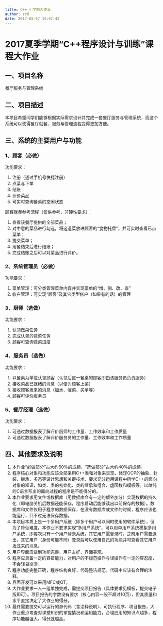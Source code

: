 ```yaml
---
title: C++ 小学期大作业
author: zrd
date: 2017-08-07 19:07:43
---
```


# 2017夏季学期“C++程序设计与训练”课程大作业

## 一、项目名称

餐厅服务与管理系统

## 二、项目描述

本项目希望同学们能够根据实际需求设计并完成一套餐厅服务与管理系统，而这个系统可以使得餐厅就餐、服务与管理流程变得更加方便。

## 三、系统的主要用户与功能

### 1、顾客（必做）

功能要求：
1. 注册（通过手机号快捷注册）
2. 点菜与下单
3. 结账
4. 评价菜品
5. 可实时查询餐桌的空闲状态
        
顾客就餐参考流程（仅供参考，非硬性要求）：
1. 查看该餐厅提供的全部菜品；
2. 对中意的菜品进行勾选，将这道菜放进顾客的“食物托盘”，并可实时查看已点菜单；
3. 提交菜单；
4. 用餐结束后进行结账；
5. 完成结账之后可以对菜品进行评价。

### 2、系统管理员（必做）

功能要求：
1. 菜单管理：可分类管理菜单内容并实现菜单的“增、删、改、查”
2. 帐户管理：可实现“顾客”及其它类型帐户（如果有的话）的管理

### 3、厨师（选做）

功能要求：
1. 认领做菜任务
2. 完成认领的做菜任务
3. 顾客可查询做菜进度

### 4、服务员（选做）

功能要求：
1. 以餐桌为单位认领顾客（认领后这一餐桌的顾客即由该服务员负责服务）
2. 接收菜品已就绪的消息（以便为顾客上菜）
3. 接收顾客发来的消息（加水、催菜、买单等）
4. 顾客可评价服务员

### 5、餐厅经理（选做）

功能要求：
1. 可通过数据报表了解评价厨师的工作量、工作效率和工作质量
2. 可通过数据报表了解评价服务员的工作量、工作效率和工作质量

## 四、其他要求及说明

1. 本作业“必做部分”占大约60%的成绩，“选做部分”占大约40%的成绩。
2. 程序核心对象和功能应该全部采用C++类和对象来实现，体现OOP的抽象、封装、继承、多态等设计思想和关键技术，要求充分运用课程中所学C++的面向对象的知识，如类、类的初始化、类的继承和组合、虚函数和模板等。以单纯的C语言写出的面向过程的程序是不能得分的。
3. 本作业要求用文件或数据库（用数据库会有一定的额外加分）实现数据的持久化（即电脑关机后数据还能保存，程序启动后能够读出以前保存的数据）。数据库和文件仅用于程序的数据保存，在没有数据库或文件的时候，程序应该也能运行，只不过无法保存数据。
4. 本项目本质上是一个多用户系统（即多个用户可以同时使用的软件系统），但为了降低难度，本作业不要求实现“多用户系统”，可以用单用户系统模拟多用户系统，即每次只有一个用户登录系统，其它用户需登录时，之前用户需要退出，其它用户（身份可能不同）登录后可以使用自己的功能并可查看其它用户发过来的消息。
5. 用户界面应做到功能完善、用户友好、界面美观。
6. 程序应具备一定的容错能力，对用户的不规范操作与误操作有一定的容忍度，不会轻易崩溃。
7. 程序功能完整正确，程序结构良好，代码整洁规范。代码中应该有合理的注释。
8. 界面开发可以采用MFC或QT。
9. 大作业要求一人一组单独完成，需提交项目报告（具体要求见模板，提交电子版即可）。项目报告的字数没有要求（核心内容一般不超过10页），但其质量和水平直接决定了大作业的得分。
10. 最终需要提交可以运行的源代码（含注释说明）、可执行程序、项目报告，大作业重点考查对课堂知识的掌握情况和运用能力，合理应用的知识点越多，程序功能越强大，得分就越高。

